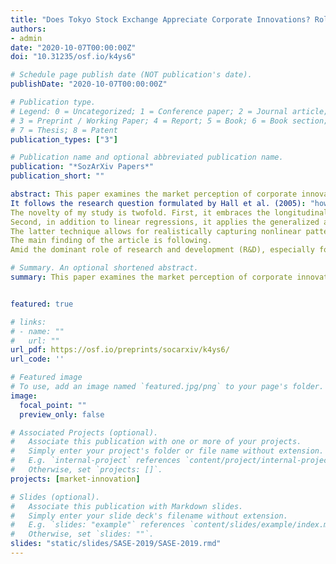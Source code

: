 ```yaml
---
title: "Does Tokyo Stock Exchange Appreciate Corporate Innovations? Role of Patents’ Quality and Research Productivity"
authors:
- admin
date: "2020-10-07T00:00:00Z"
doi: "10.31235/osf.io/k4ys6"

# Schedule page publish date (NOT publication's date).
publishDate: "2020-10-07T00:00:00Z"

# Publication type.
# Legend: 0 = Uncategorized; 1 = Conference paper; 2 = Journal article;
# 3 = Preprint / Working Paper; 4 = Report; 5 = Book; 6 = Book section;
# 7 = Thesis; 8 = Patent
publication_types: ["3"]

# Publication name and optional abbreviated publication name.
publication: "*SozArXiv Papers*"
publication_short: ""

abstract: This paper examines the market perception of corporate innovations in Japan. 
It follows the research question formulated by Hall et al. (2005): "how does innovative activity translate into market value, and what aspects of the underlying process are captured by the empirical measures available?". 
The novelty of my study is twofold. First, it embraces the longitudinal innovation- and finance-related corporate records to come up with the largest ever combined data-set for Japan that encompasses 632 companies listed at the Tokyo Stock Exchange over the period of 19 years. 
Second, in addition to linear regressions, it applies the generalized additive models (GAMs). 
The latter technique allows for realistically capturing nonlinear patterns present in the data while at the same time retaining predictive features of a model. 
The main finding of the article is following. 
Amid the dominant role of research and development (R&D), especially for the Pharmaceutical and Chemical industries, market consistently rewards influential patents in the manufacturing sector.

# Summary. An optional shortened abstract.
summary: This paper examines the market perception of corporate innovations in Japan.


featured: true

# links:
# - name: ""
#   url: ""
url_pdf: https://osf.io/preprints/socarxiv/k4ys6/
url_code: ''

# Featured image
# To use, add an image named `featured.jpg/png` to your page's folder. 
image:
  focal_point: ""
  preview_only: false

# Associated Projects (optional).
#   Associate this publication with one or more of your projects.
#   Simply enter your project's folder or file name without extension.
#   E.g. `internal-project` references `content/project/internal-project/index.md`.
#   Otherwise, set `projects: []`.
projects: [market-innovation]

# Slides (optional).
#   Associate this publication with Markdown slides.
#   Simply enter your slide deck's filename without extension.
#   E.g. `slides: "example"` references `content/slides/example/index.md`.
#   Otherwise, set `slides: ""`.
slides: "static/slides/SASE-2019/SASE-2019.rmd"
---
```


